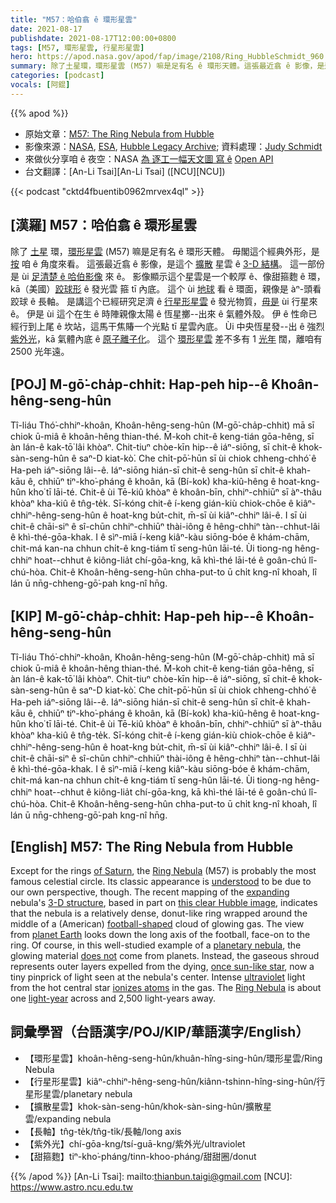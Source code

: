 ```yaml
---
title: "M57：哈伯翕 ê 環形星雲"
date: 2021-08-17
publishdate: 2021-08-17T12:00:00+0800
tags: [M57, 環形星雲, 行星形星雲]
hero: https://apod.nasa.gov/apod/fap/image/2108/Ring_HubbleSchmidt_960.jpg
summary: 除了土星環，環形星雲 (M57) 嘛是足有名 ê 環形天體。這張最近翕 ê 影像，是這个擴散星雲 ê 3-D 結構。
categories: [podcast]
vocals: [阿錕]
---
```


{{% apod %}}

- 原始文章：[M57: The Ring Nebula from Hubble](https://apod.nasa.gov/apod/ap210817.html)
- 影像來源：[NASA](https://www.nasa.gov/), [ESA](https://www.esa.int/), [Hubble Legacy Archive](http://hla.stsci.edu/); 資料處理：[Judy Schmidt](https://geckzilla.com/)
- 來做伙分享咱 ê 夜空：NASA [為 逐工一幅天文圖 寫 ê](https://github.com/nasa/apod-api) [Open API](https://api.nasa.gov/)
- 台文翻譯：[An-Li Tsai][An-Li Tsai] ([NCU][NCU])

{{< podcast "cktd4fbuentib0962mrvex4ql" >}}

## [漢羅] M57：哈伯翕 ê 環形星雲
除了 [土星][of Saturn] 環，[環形星雲][Ring Nebula 1] (M57) 嘛是足有名 ê 環形天體。
毋閣這个經典外形，是 [按][understood] 咱 ê 角度來看。
這張最近翕 ê 影像，是這个 [擴散][expanding] 星雲 ê [3-D 結構][3-D structure]。
這一部份是 ùi [足清楚 ê 哈伯影像][this clear Hubble image] 來 ê。
影像顯示這个星雲是一个較厚 ê、像甜箍麭 ê 環，kā（美國）[跤球形][football-shaped] ê 發光雲 箍 tī 內底。
這个 ùi [地球][planet Earth] 看 ê 環面，親像是 àⁿ-頭看跤球 ê 長軸。
是講這个已經研究足濟 ê [行星形星雲][planetary nebula] ê 發光物質，[毋是][does not] ùi 行星來 ê。
伊是 ùi 這个在生 ê 時陣親像太陽 ê 恆星擲--出來 ê 氣體外殼。
伊 ê 性命已經行到上尾 ê 坎站，這馬干焦賰一个光點 tī 星雲內底。
Ùi 中央恆星發--出 ê 強烈 [紫外光][ultraviolet]，kā 氣體內底 ê [原子離子化][ionizes atoms]。
這个 [環形星雲][Ring Nebula 2] 差不多有 1 [光年][light-year] 闊，離咱有 2500 光年遠。

## [POJ] M-gō͘-cha̍p-chhit: Hap-peh hip--ê Khoân-hêng-seng-hûn
Tî-liáu Thó͘-chhiⁿ-khoân, Khoân-hêng-seng-hûn (M-gō͘-cha̍p-chhit) mā sī chiok ū-miâ ê khoân-hêng thian-thé.
M̄-koh chit-ê keng-tián gōa-hêng, sī àn lán-ê kak-tō͘ lâi khòaⁿ.
Chit-tiuⁿ chòe-kīn hip--ê iáⁿ-siōng, sī chit-ê khok-sàn-seng-hûn ê saⁿ-D kiat-kò͘.
Che chi̍t-pō͘-hūn sī ùi chiok chheng-chhó͘ ê Ha-peh iáⁿ-siōng lâi--ê.
Iáⁿ-siōng hián-sī chit-ê seng-hûn sī chi̍t-ê khah-kāu ê, chhiūⁿ tiⁿ-kho͘-pháng ê khoân, kā (Bí-kok) kha-kiû-hêng ê hoat-kng-hûn kho͘ tī lāi-té.
Chit-ê ùi Tē-kiû khòaⁿ ê khoân-bīn, chhiⁿ-chhiūⁿ sī àⁿ-thâu khòaⁿ kha-kiû ê tn̂g-te̍k.
Sī-kóng chit-ê í-keng gián-kiù chiok-chōe ê kiâⁿ-chhiⁿ-hêng-seng-hûn ê hoat-kng bu̍t-chit, m̄-sī ùi kiâⁿ-chhiⁿ lâi-ê.
I sī ùi chit-ê chāi-siⁿ ê sî-chūn chhiⁿ-chhiūⁿ thài-iông ê hêng-chhiⁿ tàn--chhut-lâi ê khì-thé-gōa-khak.
I ê sìⁿ-miā í-keng kiâⁿ-kàu siōng-bóe ê khám-chām, chit-má kan-na chhun chi̍t-ê kng-tiám tī seng-hûn lāi-té.
Ùi tiong-ng hêng-chhiⁿ hoat--chhut ê kiông-lia̍t chí-gōa-kng, kā khì-thé lāi-té ê goân-chú lî-chú-hòa.
Chit-ê Khoân-hêng-seng-hûn chha-put-to ū chi̍t kng-nî khoah, lî lán ū nn̄g-chheng-gō͘-pah kng-nî hn̄g.

## [KIP] M-gō͘-cha̍p-chhit: Hap-peh hip--ê Khoân-hêng-seng-hûn
Tî-liáu Thó͘-chhiⁿ-khoân, Khoân-hêng-seng-hûn (M-gō͘-cha̍p-chhit) mā sī chiok ū-miâ ê khoân-hêng thian-thé.
M̄-koh chit-ê keng-tián gōa-hêng, sī àn lán-ê kak-tō͘ lâi khòaⁿ.
Chit-tiuⁿ chòe-kīn hip--ê iáⁿ-siōng, sī chit-ê khok-sàn-seng-hûn ê saⁿ-D kiat-kò͘.
Che chi̍t-pō͘-hūn sī ùi chiok chheng-chhó͘ ê Ha-peh iáⁿ-siōng lâi--ê.
Iáⁿ-siōng hián-sī chit-ê seng-hûn sī chi̍t-ê khah-kāu ê, chhiūⁿ tiⁿ-kho͘-pháng ê khoân, kā (Bí-kok) kha-kiû-hêng ê hoat-kng-hûn kho͘ tī lāi-té.
Chit-ê ùi Tē-kiû khòaⁿ ê khoân-bīn, chhiⁿ-chhiūⁿ sī àⁿ-thâu khòaⁿ kha-kiû ê tn̂g-te̍k.
Sī-kóng chit-ê í-keng gián-kiù chiok-chōe ê kiâⁿ-chhiⁿ-hêng-seng-hûn ê hoat-kng bu̍t-chit, m̄-sī ùi kiâⁿ-chhiⁿ lâi-ê.
I sī ùi chit-ê chāi-siⁿ ê sî-chūn chhiⁿ-chhiūⁿ thài-iông ê hêng-chhiⁿ tàn--chhut-lâi ê khì-thé-gōa-khak.
I ê sìⁿ-miā í-keng kiâⁿ-kàu siōng-bóe ê khám-chām, chit-má kan-na chhun chi̍t-ê kng-tiám tī seng-hûn lāi-té.
Ùi tiong-ng hêng-chhiⁿ hoat--chhut ê kiông-lia̍t chí-gōa-kng, kā khì-thé lāi-té ê goân-chú lî-chú-hòa.
Chit-ê Khoân-hêng-seng-hûn chha-put-to ū chi̍t kng-nî khoah, lî lán ū nn̄g-chheng-gō͘-pah kng-nî hn̄g.

## [English] M57: The Ring Nebula from Hubble
Except for the rings [of Saturn][of Saturn], the [Ring Nebula][Ring Nebula 1] (M57) is probably the most famous celestial circle.
Its classic appearance is [understood][understood] to be due to our own perspective, though.
The recent mapping of the [expanding][expanding] nebula's [3-D structure][3-D structure], based in part on [this clear Hubble image][this clear Hubble image], indicates that the nebula is a relatively dense, donut-like ring wrapped around the middle of a (American) [football-shaped][football-shaped] cloud of glowing gas.
The view from [planet Earth][planet Earth] looks down the long axis of the football, face-on to the ring.
Of course, in this well-studied example of a [planetary nebula][planetary nebula], the glowing material [does not][does not] come from planets.
Instead, the gaseous shroud represents outer layers expelled from the dying, [once sun-like star][once sun-like star], now a tiny pinprick of light seen at the nebula's center.
Intense [ultraviolet][ultraviolet] light from the hot central star [ionizes atoms][ionizes atoms] in the gas.
The [Ring Nebula][Ring Nebula 2] is about one [light-year][light-year] across and 2,500 light-years away.

## 詞彙學習（台語漢字/POJ/KIP/華語漢字/English）
- 【環形星雲】khoân-hêng-seng-hûn/khuân-hîng-sing-hûn/環形星雲/Ring Nebula
- 【行星形星雲】kiâⁿ-chhiⁿ-hêng-seng-hûn/kiânn-tshinn-hîng-sing-hûn/行星形星雲/planetary nebula
- 【擴散星雲】khok-sàn-seng-hûn/khok-sàn-sing-hûn/擴散星雲/expanding nebula
- 【長軸】tn̂g-te̍k/tn̂g-ti̍k/長軸/long axis
- 【紫外光】chí-gōa-kng/tsí-guā-kng/紫外光/ultraviolet
- 【甜箍麭】tiⁿ-kho͘-pháng/tinn-khoo-pháng/甜甜圈/donut

{{% /apod %}}
[An-Li Tsai]: mailto:thianbun.taigi@gmail.com
[NCU]: https://www.astro.ncu.edu.tw

[of Saturn]:https://solarsystem.nasa.gov/planets/saturn/overview/
[Ring Nebula 1]:http://messier.seds.org/m/m057.html
[understood]:https://cdn.pixabay.com/photo/2019/09/04/08/24/cat-4451003_960_720.jpg
[expanding]:https://ui.adsabs.harvard.edu/abs/2013AJ....145..170O/abstract
[3-D structure]:https://svs.gsfc.nasa.gov/31045
[this clear Hubble image]:https://www.flickr.com/photos/geckzilla/10055992403/
[football-shaped]:https://en.wikipedia.org/wiki/Ball_(gridiron_football)
[planet Earth]:https://solarsystem.nasa.gov/planets/earth/in-depth/
[planetary nebula]:https://apod.nasa.gov/apod/ap110218.html
[does not]:https://apod.nasa.gov/apod/ap110901.html
[once sun-like star]:https://en.wikipedia.org/wiki/Planetary_nebula
[ultraviolet]:https://science.nasa.gov/ems/10_ultravioletwaves
[ionizes atoms]:http://hyperphysics.phy-astr.gsu.edu/hbase/mod4.html#c3
[Ring Nebula 2]:https://apod.nasa.gov/apod/ap140813.html
[light-year]:https://spaceplace.nasa.gov/light-year/en/
